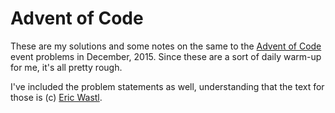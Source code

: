 # Advent of Code

These are my solutions and some notes on the same to the [Advent of Code][advent] event problems in December, 2015. Since these are a sort of daily warm-up for me, it's all pretty rough.

I've included the problem statements as well, understanding that the text for those is (c) [Eric Wastl][eric].


[advent]:http://adventofcode.com
[eric]:https://twitter.com/ericwastl
